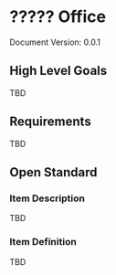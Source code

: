 # ????? Office
Document Version: 0.0.1

## High Level Goals
TBD

## Requirements

TBD

## Open Standard 

### Item Description 

TBD

### Item Definition 

TBD

